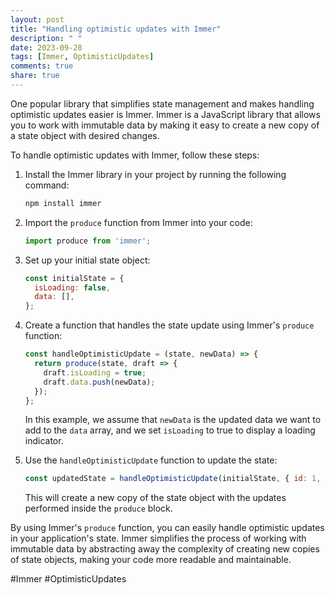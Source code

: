 ```yaml
---
layout: post
title: "Handling optimistic updates with Immer"
description: " "
date: 2023-09-28
tags: [Immer, OptimisticUpdates]
comments: true
share: true
---
```


One popular library that simplifies state management and makes handling optimistic updates easier is Immer. Immer is a JavaScript library that allows you to work with immutable data by making it easy to create a new copy of a state object with desired changes.

To handle optimistic updates with Immer, follow these steps:

1. Install the Immer library in your project by running the following command:
   ```bash
   npm install immer
   ```

2. Import the `produce` function from Immer into your code:
   ```javascript
   import produce from 'immer';
   ```

3. Set up your initial state object:
   ```javascript
   const initialState = {
     isLoading: false,
     data: [],
   };
   ```

4. Create a function that handles the state update using Immer's `produce` function:
   ```javascript
   const handleOptimisticUpdate = (state, newData) => {
     return produce(state, draft => {
       draft.isLoading = true;
       draft.data.push(newData);
     });
   };
   ```

   In this example, we assume that `newData` is the updated data we want to add to the `data` array, and we set `isLoading` to true to display a loading indicator.

5. Use the `handleOptimisticUpdate` function to update the state:
   ```javascript
   const updatedState = handleOptimisticUpdate(initialState, { id: 1, name: 'John' });
   ```

   This will create a new copy of the state object with the updates performed inside the `produce` block.

By using Immer's `produce` function, you can easily handle optimistic updates in your application's state. Immer simplifies the process of working with immutable data by abstracting away the complexity of creating new copies of state objects, making your code more readable and maintainable.

#Immer #OptimisticUpdates